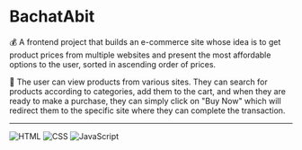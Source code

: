 # BachatAbit 
💰 A frontend project that builds an e-commerce site whose idea is to get product prices from multiple websites and present the most affordable options to the user, sorted in ascending order of prices.

📌 The user can view products from various sites. They can search for products according to categories, add them to the cart, and when they are ready to make a purchase, they can simply click on "Buy Now" which will redirect them to the specific site where they can complete the transaction.

---

![HTML](https://img.shields.io/badge/html-%23E34F26.svg?style=for-the-badge&logo=html&logoColor=white)  ![CSS](https://img.shields.io/badge/css-%231572B6.svg?style=for-the-badge&logo=css&logoColor=white)  ![JavaScript](https://img.shields.io/badge/javascript-%23323330.svg?style=for-the-badge&logo=javascript&logoColor=%23F7DF1E)


